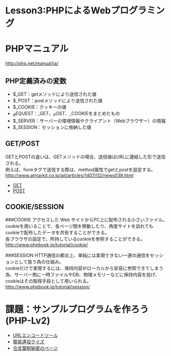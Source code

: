 Lesson3:PHPによるWebプログラミング
====

# PHPマニュアル
<http://php.net/manual/ja/>

## PHP定義済みの変数
* $_GET：getメソッドにより送信された値
* $_POST：postメソッドにより送信された値
* $_COOKIE：クッキーの値
* $_ REQUEST：$_GET、$_POST、$_COOKIEをまとめたもの
* $_SERVER：サーバーの環境情報やクライアント（Webブラウザー）の情報
* $_SESSION：セッションに格納した値

## GET/POST
GETとPOSTの違いは、GETメソッドの場合、送信値はURLに連結した形で送信される。  
例えば、formタグで送信する際は、method属性でgetとpostを設定する。
<http://www.atmarkit.co.jp/ait/articles/1407/02/news038.html>
+ [GET](http://www.phpbook.jp/appli/form/index2.html)
+ [POST](http://www.phpbook.jp/appli/form/index3.html)

## COOKIE/SESSION

###COOKIE
アクセスした Web サイトからPC上に配布される小さいファイル。  
cookieを用いることで、各ページ間を移動したり、再度サイトを訪れてもcookieで配布したデータを共有することができる。  
各ブラウザの設定で、所持しているcookieを参照することができる。  
<http://www.phpbook.jp/tutorial/cookie/>

###SESSION
HTTP通信の都合上、単純には実現できない一連の通信をセッションとして扱う為の仕組み。  
cookieだけで実現するには、保持内容がローカルから安易に参照できてしまう為、サーバー側に一時ファイルやDB、物理メモリーなどに保持内容を投げ、cookieはその取得手段として用いられる。  
<http://www.phpbook.jp/tutorial/session/>

# 課題：サンプルプログラムを作ろう(PHP-Lv2)
+ [URLエンコードツール](https://github.com/shogirin/acthouse_pg_shortclass/blob/master/practice_php/url_encode_Q.php)
+ [簡易連投クイズ](https://github.com/shogirin/acthouse_pg_shortclass/blob/master/practice_php/quiz_Q.php)
+ [合言葉制秘密のページ](https://github.com/shogirin/acthouse_pg_shortclass/blob/master/practice_php/secret_Q.php)